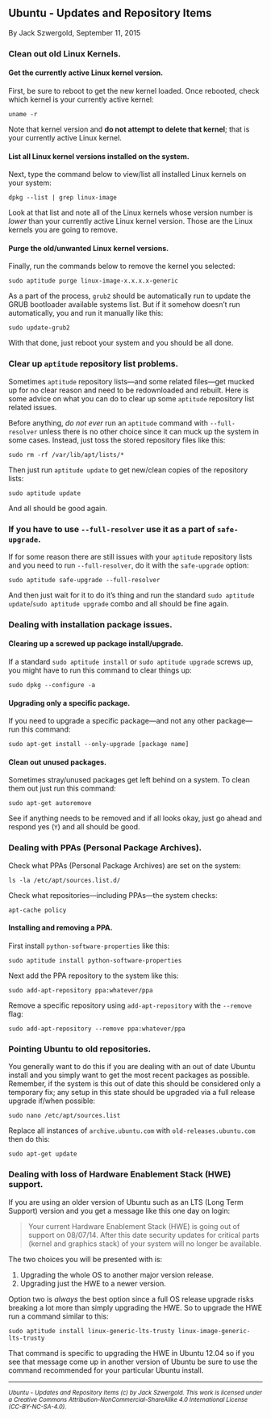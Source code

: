 ## Ubuntu - Updates and Repository Items

By Jack Szwergold, September 11, 2015

### Clean out old Linux Kernels.

#### Get the currently active Linux kernel version.

First, be sure to reboot to get the new kernel loaded. Once rebooted, check which kernel is your currently active kernel:

    uname -r

Note that kernel version and **do not attempt to delete that kernel**; that is your currently active Linux kernel.

#### List all Linux kernel versions installed on the system.

Next, type the command below to view/list all installed Linux kernels on your system:

    dpkg --list | grep linux-image

Look at that list and note all of the Linux kernels whose version number is *lower* than your currently active Linux kernel version. Those are the Linux kernels you are going to remove.

#### Purge the old/unwanted Linux kernel versions.

Finally, run the commands below to remove the kernel you selected:

    sudo aptitude purge linux-image-x.x.x.x-generic

As a part of the process, `grub2` should be automatically run to update the GRUB bootloader available systems list. But if it somehow doesn’t run automatically, you and run it manually like this:

	sudo update-grub2

With that done, just reboot your system and you should be all done.

### Clear up `aptitude` repository list problems.

Sometimes `aptitude` repository lists—and some related files—get mucked up for no clear reason and need to be redownloaded and rebuilt. Here is some advice on what you can do to clear up some `aptitude` repository list related issues.

Before anything, *do not ever* run an `aptitude` command with `--full-resolver` unless there is no other choice since it can muck up the system in some cases. Instead, just toss the stored repository files like this:

    sudo rm -rf /var/lib/apt/lists/*

Then just run `aptitude update` to get new/clean copies of the repository lists:

    sudo aptitude update

And all should be good again.

### If you have to use `--full-resolver` use it as a part of `safe-upgrade`.

If for some reason there are still issues with your `aptitude` repository lists and you need to run `--full-resolver`, do it with the `safe-upgrade` option:

    sudo aptitude safe-upgrade --full-resolver

And then just wait for it to do it’s thing and run the standard `sudo aptitude update`/`sudo aptitude upgrade` combo and all should be fine again.

### Dealing with installation package issues.

#### Clearing up a screwed up package install/upgrade.

If a standard `sudo aptitude install` or `sudo aptitude upgrade` screws up, you might have to run this command to clear things up:

    sudo dpkg --configure -a

#### Upgrading only a specific package.

If you need to upgrade a specific package—and not any other package—run this command:

    sudo apt-get install --only-upgrade [package name]

#### Clean out unused packages.

Sometimes stray/unused packages get left behind on a system. To clean them out just run this command:

    sudo apt-get autoremove

See if anything needs to be removed and if all looks okay, just go ahead and respond yes (`Y`) and all should be good.

### Dealing with PPAs (Personal Package Archives).

Check what PPAs (Personal Package Archives) are set on the system:

    ls -la /etc/apt/sources.list.d/

Check what repositories—including PPAs—the system checks:

    apt-cache policy

#### Installing and removing a PPA.

First install `python-software-properties` like this:

    sudo aptitude install python-software-properties

Next add the PPA repository to the system like this:

    sudo add-apt-repository ppa:whatever/ppa

Remove a specific repository using `add-apt-repository` with the `--remove` flag:

    sudo add-apt-repository --remove ppa:whatever/ppa

### Pointing Ubuntu to old repositories.

You generally want to do this if you are dealing with an out of date Ubuntu install and you simply want to get the most recent packages as possible. Remember, if the system is this out of date this should be considered only a temporary fix; any setup in this state should be upgraded via a full release upgrade if/when possible:

    sudo nano /etc/apt/sources.list

Replace all instances of `archive.ubuntu.com` with `old-releases.ubuntu.com` then do this:

    sudo apt-get update

### Dealing with loss of Hardware Enablement Stack (HWE) support.

If you are using an older version of Ubuntu such as an LTS (Long Term Support) version and you get a message like this one day on login:

> Your current Hardware Enablement Stack (HWE) is going out of support
on 08/07/14.  After this date security updates for critical parts (kernel
and graphics stack) of your system will no longer be available.

The two choices you will be presented with is:

1. Upgrading the whole OS to another major version release.
2. Upgrading just the HWE to a newer version.

Option two is *always* the best option since a full OS release upgrade risks breaking a lot more than simply upgrading the HWE. So to upgrade the HWE run a command similar to this:

    sudo aptitude install linux-generic-lts-trusty linux-image-generic-lts-trusty

That command is specific to upgrading the HWE in Ubuntu 12.04 so if you see that message come up in another version of Ubuntu be sure to use the command recommended for your particular Ubuntu install.

***

<sup>*Ubuntu - Updates and Repository Items (c) by Jack Szwergold. This work is licensed under a Creative Commons Attribution-NonCommercial-ShareAlike 4.0 International License (CC-BY-NC-SA-4.0).*</sup>